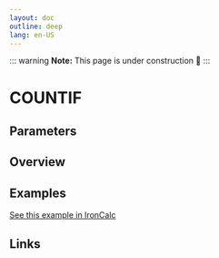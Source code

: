```yaml
---
layout: doc
outline: deep
lang: en-US
---
```


::: warning
**Note:** This page is under construction 🚧
:::

# COUNTIF

## Parameters

## Overview

## Examples

[See this example in IronCalc](https://app.ironcalc.com/?filename=countif)

## Links